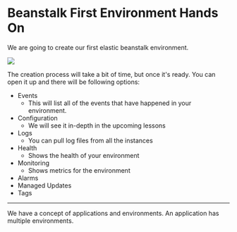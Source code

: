 # Beanstalk First Environment Hands On

We are going to create our first elastic beanstalk environment.

![](2022-04-20-12-55-15.png)

The creation process will take a bit of time, but once it's ready. You can open it up and there will be following options:
- Events
    - This will list all of the events that have happened in your environment.
- Configuration
    - We will see it in-depth in the upcoming lessons
- Logs
    - You can pull log files from all the instances
- Health
    - Shows the health of your environment
- Monitoring
    - Shows metrics for the environment
- Alarms
- Managed Updates
- Tags

---

We have a concept of applications and environments. An application has multiple environments.